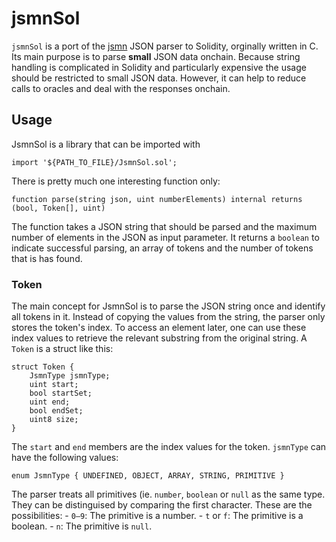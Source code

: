 # jsmnSol
`jsmnSol` is a port of the [jsmn](https://github.com/zserge/jsmn) JSON parser to Solidity, orginally written in C. Its main purpose is to parse **small** JSON data onchain. Because string handling is complicated in Solidity and particularly expensive the usage should be restricted to small JSON data. However, it can help to reduce calls to oracles and deal with the responses onchain.


## Usage
JsmnSol is a library that can be imported with
```
import '${PATH_TO_FILE}/JsmnSol.sol';
```

There is pretty much one interesting function only:
```
function parse(string json, uint numberElements) internal returns (bool, Token[], uint)
```
The function takes a JSON string that should be parsed and the maximum number of elements in the JSON as input parameter. It returns a `boolean` to indicate successful parsing, an array of tokens and the number of tokens that is has found.

### Token
The main concept for JsmnSol is to parse the JSON string once and identify all tokens in it. Instead of copying the values from the string, the parser only stores the token's index. To access an element later, one can use these index values to retrieve the relevant substring from the original string. A `Token` is a struct like this:
```
struct Token {
    JsmnType jsmnType;
    uint start;
    bool startSet;
    uint end;
    bool endSet;
    uint8 size;
}
```
The `start` and `end` members are the index values for the token. `jsmnType` can have the following values:
```
enum JsmnType { UNDEFINED, OBJECT, ARRAY, STRING, PRIMITIVE }
```
The parser treats all primitives (ie. `number`, `boolean` or `null` as the same type. They can be distinguised by comparing the first character. These are the possibilities:
    - `0–9`: The primitive is a number.
    - `t` or `f`: The primitive is a boolean.
    - `n`: The primitive is `null`.
